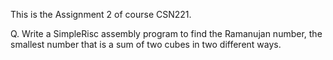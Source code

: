 This is the Assignment 2 of course CSN221.

Q. Write a SimpleRisc assembly program to find the Ramanujan number, the smallest number that is a sum of two cubes in two different ways.
